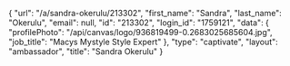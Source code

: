 {
    "url": "\/a\/sandra-okerulu\/213302",
    "first_name": "Sandra",
    "last_name": "Okerulu",
    "email": null,
    "id": "213302",
    "login_id": "1759121",
    "data": {
        "profilePhoto": "\/api\/canvas\/logo\/936819499-0.2683025685604.jpg",
        "job_title": "Macys Mystyle Style Expert"
    },
    "type": "captivate",
    "layout": "ambassador",
    "title": "Sandra Okerulu"
}